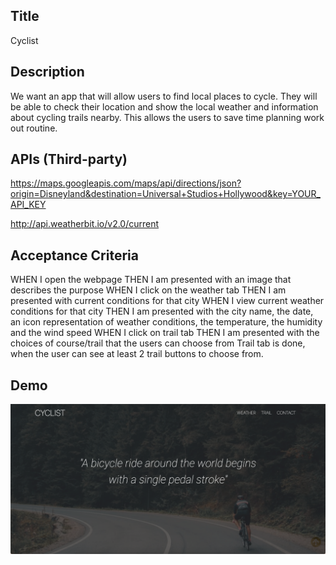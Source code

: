 
## Title
Cyclist

## Description

We want an app that will allow users to find local places to cycle. They will be able to check their  location and show the local weather and information about cycling trails nearby. This allows the users to save time planning work out routine. 

## APIs (Third-party)


 https://maps.googleapis.com/maps/api/directions/json?origin=Disneyland&destination=Universal+Studios+Hollywood&key=YOUR_API_KEY

 http://api.weatherbit.io/v2.0/current


## Acceptance Criteria
WHEN I open the webpage
THEN I am presented with an image that describes the purpose
WHEN I click on the weather tab
THEN I am presented with current conditions for that city
WHEN I view current weather conditions for that city
THEN I am presented with the city name, the date, an icon representation of weather conditions, the temperature, the humidity and the wind speed
WHEN I click on trail tab
THEN I am presented with the choices of course/trail that the users can choose from
Trail tab is done, when the user can see at least 2 trail buttons to choose from.

## Demo
![demo](./assets/images/demo.png)





